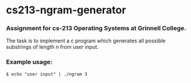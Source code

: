 # cs213-ngram-generator

### Assignment for cs-213 Operating Systems at Grinnell College. 
The task is to implement a c program which generates all possible substrings of length n from user input.

### Example usage: 
```$ echo "user input" | ./ngram 3```
